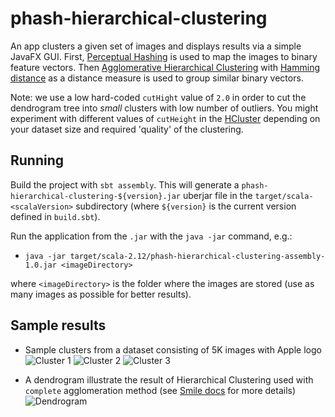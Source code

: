 # phash-hierarchical-clustering

An app clusters a given set of images and displays results via a simple JavaFX GUI.
First, [Perceptual Hashing](http://www.phash.org/) is used to map the images to binary feature vectors. Then 
[Agglomerative Hierarchical Clustering](https://en.wikipedia.org/wiki/Hierarchical_clustering) with 
[Hamming distance](https://en.wikipedia.org/wiki/Hamming_distance) as a distance measure is used to group similar
binary vectors.

Note: we use a low hard-coded `cutHight` value of `2.0` in order to cut the dendrogram tree into *small* clusters with 
low number of outliers. You might experiment with different values of `cutHeight` in the 
[HCluster](https://github.com/wolny/phash-hierarchical-clustering/blob/master/src/main/scala/com/brandwatch/HCluster.scala)
depending on your dataset size and required 'quality' of the clustering.

## Running

Build the project with `sbt assembly`. This will generate a `phash-hierarchical-clustering-${version}.jar` uberjar 
file in the `target/scala-<scalaVersion>` subdirectory (where `${version}` is the current version defined in `build.sbt`).

Run the application from the `.jar` with the `java -jar` command, e.g.:
- `java -jar target/scala-2.12/phash-hierarchical-clustering-assembly-1.0.jar <imageDirectory>`

where `<imageDirectory>` is the folder where the images are stored (use as many images as possible for better results).

## Sample results

- Sample clusters from a dataset consisting of 5K images with Apple logo
![Cluster 1](https://raw.github.com/wolny/phash-hierarchical-clustering/master/samples/cluster1.png)
![Cluster 2](https://raw.github.com/wolny/phash-hierarchical-clustering/master/samples/cluster2.png)
![Cluster 3](https://raw.github.com/wolny/phash-hierarchical-clustering/master/samples/cluster3.png)

- A dendrogram illustrate the result of Hierarchical Clustering used with `complete` agglomeration method 
(see [Smile docs](http://haifengl.github.io/smile/clustering.html) for more details)
![Dendrogram](https://raw.github.com/wolny/phash-hierarchical-clustering/master/samples/dendrogram.png)
